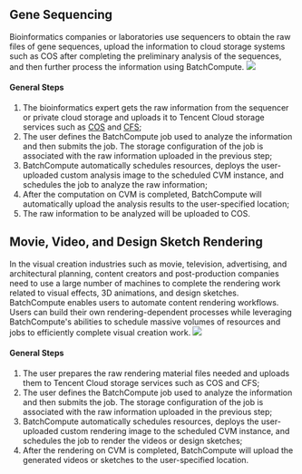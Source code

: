 
## Gene Sequencing
Bioinformatics companies or laboratories use sequencers to obtain the raw files of gene sequences, upload the information to cloud storage systems such as COS after completing the preliminary analysis of the sequences, and then further process the information using BatchCompute.
![](https://main.qcloudimg.com/raw/d278dddab5b44da4dfb2fec54e6031b7.png)

#### General Steps
1. The bioinformatics expert gets the raw information from the sequencer or private cloud storage and uploads it to Tencent Cloud storage services such as [COS](https://intl.cloud.tencent.com/zh/document/product/436/6222) and [CFS](https://intl.cloud.tencent.com/zh/document/product/582/9127);
2. The user defines the BatchCompute job used to analyze the information and then submits the job. The storage configuration of the job is associated with the raw information uploaded in the previous step;
3. BatchCompute automatically schedules resources, deploys the user-uploaded custom analysis image to the scheduled CVM instance, and schedules the job to analyze the raw information;
4. After the computation on CVM is completed, BatchCompute will automatically upload the analysis results to the user-specified location;
5. The raw information to be analyzed will be uploaded to COS.

## Movie, Video, and Design Sketch Rendering
In the visual creation industries such as movie, television, advertising, and architectural planning, content creators and post-production companies need to use a large number of machines to complete the rendering work related to visual effects, 3D animations, and design sketches. BatchCompute enables users to automate content rendering workflows. Users can build their own rendering-dependent processes while leveraging BatchCompute's abilities to schedule massive volumes of resources and jobs to efficiently complete visual creation work.
![](https://main.qcloudimg.com/raw/cc1ba1087300bfced93a9f37b09ad253.png)

#### General Steps
1. The user prepares the raw rendering material files needed and uploads them to Tencent Cloud storage services such as COS and CFS;
2. The user defines the BatchCompute job used to analyze the information and then submits the job. The storage configuration of the job is associated with the raw information uploaded in the previous step;
3. BatchCompute automatically schedules resources, deploys the user-uploaded custom rendering image to the scheduled CVM instance, and schedules the job to render the videos or design sketches;
4. After the rendering on CVM is completed, BatchCompute will upload the generated videos or sketches to the user-specified location.
